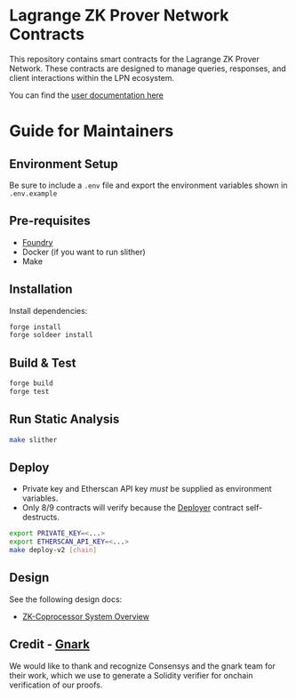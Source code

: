 # Lagrange ZK Prover Network Contracts

This repository contains smart contracts for the Lagrange ZK Prover Network. These contracts are designed to manage queries, responses, and client interactions within the LPN ecosystem.

You can find the [user documentation here](https://docs.lagrange.dev/zk-coprocessor/overview)

# Guide for Maintainers

## Environment Setup
Be sure to include a `.env` file and export the environment variables shown in `.env.example`

## Pre-requisites
- [Foundry](https://book.getfoundry.sh)
- Docker (if you want to run slither)
- Make

## Installation
Install dependencies:
```bash
forge install
forge soldeer install
```

## Build & Test
```bash
forge build
forge test
```

## Run Static Analysis

```bash
make slither
```

## Deploy

* Private key and Etherscan API key *must* be supplied as environment variables.
* Only 8/9 contracts will verify because the [Deployer](./src/v2/Deployer.sol) contract self-destructs.

```bash
export PRIVATE_KEY=<...>
export ETHERSCAN_API_KEY=<...>
make deploy-v2 [chain]
```

## Design

See the following design docs:
* [ZK-Coprocessor System Overview](docs/coprocessor-system-overview.md)

## Credit - [Gnark](https://github.com/Consensys/gnark)
We would like to thank and recognize Consensys and the gnark team for their work, which we use to generate a Solidity verifier for onchain verification of our proofs.

